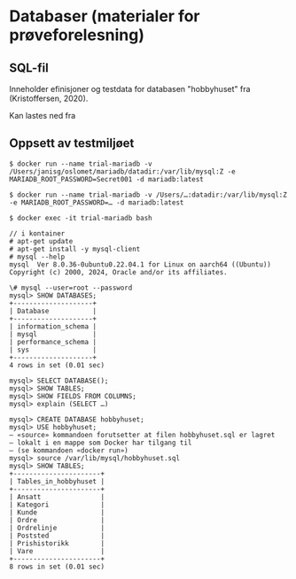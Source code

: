# Databaser (materialer for prøveforelesning)

## SQL-fil
Inneholder efinisjoner og testdata for databasen "hobbyhuset" fra (Kristoffersen, 2020).

Kan lastes ned fra 

## Oppsett av testmiljøet
	$ docker run --name trial-mariadb -v /Users/janisg/oslomet/mariadb/datadir:/var/lib/mysql:Z -e MARIADB_ROOT_PASSWORD=Secret001 -d mariadb:latest

	$ docker run --name trial-mariadb -v /Users/…:datadir:/var/lib/mysql:Z -e MARIADB_ROOT_PASSWORD=… -d mariadb:latest

	$ docker exec -it trial-mariadb bash

	// i kontainer
	# apt-get update
	# apt-get install -y mysql-client
	# mysql --help
	mysql  Ver 8.0.36-0ubuntu0.22.04.1 for Linux on aarch64 ((Ubuntu))
	Copyright (c) 2000, 2024, Oracle and/or its affiliates.

	\# mysql --user=root --password
	mysql> SHOW DATABASES;
	+--------------------+
	| Database           |
	+--------------------+
	| information_schema |
	| mysql              |
	| performance_schema |
	| sys                |
	+--------------------+
	4 rows in set (0.01 sec)

	mysql> SELECT DATABASE();
	mysql> SHOW TABLES;
	mysql> SHOW FIELDS FROM COLUMNS;
	mysql> explain (SELECT …)

	mysql> CREATE DATABASE hobbyhuset;
	mysql> USE hobbyhuset;
	— «source» kommandoen forutsetter at filen hobbyhuset.sql er lagret 
	— lokalt i en mappe som Docker har tilgang til 
	— (se kommandoen «docker run»)
	mysql> source /var/lib/mysql/hobbyhuset.sql 
	mysql> SHOW TABLES;
	+----------------------+
	| Tables_in_hobbyhuset |
	+----------------------+
	| Ansatt               |
	| Kategori             |
	| Kunde                |
	| Ordre                |
	| Ordrelinje           |
	| Poststed             |
	| Prishistorikk        |
	| Vare                 |
	+----------------------+
	8 rows in set (0.01 sec)


